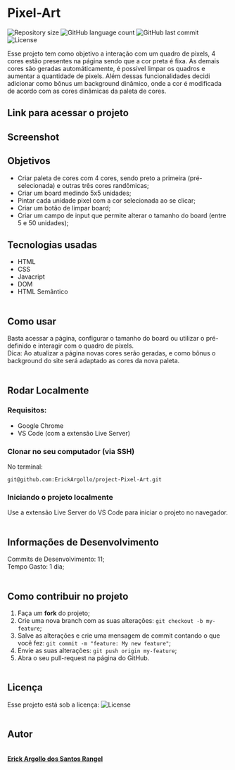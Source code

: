 # Pixel-Art

<p>
<img alt="Repository size" src="https://img.shields.io/github/repo-size/ErickArgollo/project-Pixel-Art">
<img alt="GitHub language count" src="https://img.shields.io/github/languages/count/ErickArgollo/project-Pixel-Art?color=%2304D361">
 <img alt="GitHub last commit" src="https://img.shields.io/github/last-commit/ErickArgollo/project-Pixel-Art">
<img alt="License" src="https://img.shields.io/badge/license-MIT-brightgreen"> </p>

<p>Esse projeto tem como objetivo a interação com um quadro de pixels, 4 cores estão presentes na página sendo que a cor preta é fixa. As demais cores são geradas automáticamente, é possível limpar os quadros e aumentar a quantidade de pixels. Além dessas funcionalidades decidi adicionar como bônus um background dinâmico, onde a cor é modificada de acordo com as cores dinâmicas da paleta de cores.</p>

## Link para acessar o projeto

## Screenshot

## Objetivos
  * Criar paleta de cores com 4 cores, sendo preto a primeira (pré-selecionada) e outras três cores randômicas;
  * Criar um board medindo 5x5 unidades;
  * Pintar cada unidade pixel com a cor selecionada ao se clicar;
  * Criar um botão de limpar board;
  * Criar um campo de input que permite alterar o tamanho do board (entre 5 e 50 unidades);

## Tecnologias usadas
  * HTML
  * CSS
  * Javacript
  * DOM
  * HTML Semântico<br><br>

## Como usar
  Basta acessar a página, configurar o tamanho do board ou utilizar o pré-definido e interagir com o quadro de pixels.
  <br>
  Dica: Ao atualizar a página novas cores serão geradas, e como bônus o background do site será adaptado as cores da nova paleta.<br><br>

## Rodar Localmente
  ### Requisitos:
   * Google Chrome
   * VS Code (com a extensão Live Server) 
    
  ### Clonar no seu computador (via SSH)
  No terminal:
  
    git@github.com:ErickArgollo/project-Pixel-Art.git
  

  ### Iniciando o projeto localmente
  Use a extensão Live Server do VS Code para iniciar o projeto no navegador.<br><br>

  ## Informações de Desenvolvimento
  Commits de Desenvolvimento: 11; <br>
  Tempo Gasto: 1 dia;<br><br>

## Como contribuir no projeto
  1. Faça um **fork** do projeto;
  2. Crie uma nova branch com as suas alterações: `git checkout -b my-feature`;
  3. Salve as alterações e crie uma mensagem de commit contando o que você fez: `git commit -m "feature: My new feature"`;
  4. Envie as suas alterações: `git push origin my-feature`;
  5. Abra o seu pull-request na página do GitHub.<br><br>

  ## Licença
  Esse projeto está sob a licença:
  <img alt="License" src="https://img.shields.io/badge/license-MIT-brightgreen"><br><br>
  
##  Autor
<a href="https://www.linkedin.com/in/erick-argollo/">
 <br />
 <b>Erick Argollo dos Santos Rangel</b></a> <a href="https://www.linkedin.com/in/erick-argollo/"></a>
 <br />
